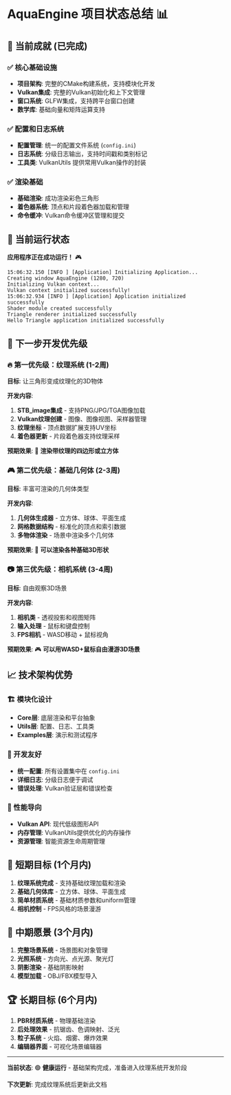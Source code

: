 # AquaEngine 项目状态总结 📊

## 🎉 当前成就 (已完成)

### ✅ 核心基础设施
- **项目架构**: 完整的CMake构建系统，支持模块化开发
- **Vulkan集成**: 完整的Vulkan初始化和上下文管理
- **窗口系统**: GLFW集成，支持跨平台窗口创建
- **数学库**: 基础向量和矩阵运算支持

### ✅ 配置和日志系统
- **配置管理**: 统一的配置文件系统 (`config.ini`)
- **日志系统**: 分级日志输出，支持时间戳和类别标记
- **工具类**: VulkanUtils 提供常用Vulkan操作的封装

### ✅ 渲染基础
- **基础渲染**: 成功渲染彩色三角形
- **着色器系统**: 顶点和片段着色器加载和管理
- **命令缓冲**: Vulkan命令缓冲区管理和提交

## 🚀 当前运行状态

**应用程序正在成功运行！** 🎮

```
15:06:32.150 [INFO ] [Application] Initializing Application...
Creating window AquaEngine (1280, 720)
Initializing Vulkan context...
Vulkan context initialized successfully!
15:06:32.934 [INFO ] [Application] Application initialized successfully
Shader module created successfully
Triangle renderer initialized successfully
Hello Triangle application initialized successfully
```

## 🎯 下一步开发优先级

### 🔥 第一优先级：纹理系统 (1-2周)
**目标**: 让三角形变成纹理化的3D物体

**开发内容**:
1. **STB_image集成** - 支持PNG/JPG/TGA图像加载
2. **Vulkan纹理创建** - 图像、图像视图、采样器管理
3. **纹理坐标** - 顶点数据扩展支持UV坐标
4. **着色器更新** - 片段着色器支持纹理采样

**预期效果**: 🎨 **渲染带纹理的四边形或立方体**

### 🎮 第二优先级：基础几何体 (2-3周)
**目标**: 丰富可渲染的几何体类型

**开发内容**:
1. **几何体生成器** - 立方体、球体、平面生成
2. **网格数据结构** - 标准化的顶点和索引数据
3. **多物体渲染** - 场景中渲染多个几何体

**预期效果**: 🎲 **可以渲染各种基础3D形状**

### 📷 第三优先级：相机系统 (3-4周)
**目标**: 自由观察3D场景

**开发内容**:
1. **相机类** - 透视投影和视图矩阵
2. **输入处理** - 鼠标和键盘控制
3. **FPS相机** - WASD移动 + 鼠标视角

**预期效果**: 🎮 **可以用WASD+鼠标自由漫游3D场景**

## 📈 技术架构优势

### 🏗️ 模块化设计
- **Core层**: 底层渲染和平台抽象
- **Utils层**: 配置、日志、工具类
- **Examples层**: 演示和测试程序

### 🔧 开发友好
- **统一配置**: 所有设置集中在 `config.ini`
- **详细日志**: 分级日志便于调试
- **错误处理**: Vulkan验证层和错误检查

### 🚀 性能导向
- **Vulkan API**: 现代低级图形API
- **内存管理**: VulkanUtils提供优化的内存操作
- **资源管理**: 智能资源生命周期管理

## 🎯 短期目标 (1个月内)

1. **纹理系统完成** - 支持基础纹理加载和渲染
2. **基础几何体库** - 立方体、球体、平面生成
3. **简单材质系统** - 基础材质参数和uniform管理
4. **相机控制** - FPS风格的场景漫游

## 🌟 中期愿景 (3个月内)

1. **完整场景系统** - 场景图和对象管理
2. **光照系统** - 方向光、点光源、聚光灯
3. **阴影渲染** - 基础阴影映射
4. **模型加载** - OBJ/FBX模型导入

## 🏆 长期目标 (6个月内)

1. **PBR材质系统** - 物理基础渲染
2. **后处理效果** - 抗锯齿、色调映射、泛光
3. **粒子系统** - 火焰、烟雾、爆炸效果
4. **编辑器界面** - 可视化场景编辑器

---

**当前状态**: 🟢 **健康运行** - 基础架构完成，准备进入纹理系统开发阶段

**下次更新**: 完成纹理系统后更新此文档